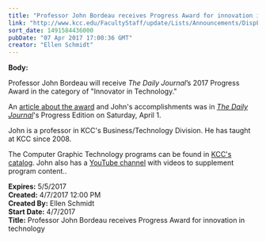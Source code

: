 ```yaml
---
title: "Professor John Bordeau receives Progress Award for innovation in technology  "
link: "http://www.kcc.edu/FacultyStaff/update/Lists/Announcements/DispForm.aspx?ID=2413"
sort_date: 1491584436000
pubDate: "07 Apr 2017 17:00:36 GMT"
creator: "Ellen Schmidt"
---
```


<div><b>Body:</b> <div class="ExternalClass09565D1805384403BCFEAA84C50C0FFE"><p>​Professor John Bordeau will receive <em>The Daily Journal</em>’s 2017 Progress Award in the category of &quot;Innovator in Technology.&quot;</p>
<p>An <a href="/FacultyStaff/update/Documents/JBordeau-Innovator-article2017.pdf">article about the award</a> and John's accomplishments was in <a href="http://www.daily-journal.com/"><em>The Daily Journal</em></a>'s Progress Edition on Saturday, April 1.</p>
<p>John is a professor in KCC's Business/Technology Division. He has taught at KCC since 2008.</p>
<p>The Computer Graphic Technology programs can be found in <a href="http://kcc.smartcatalogiq.com/en/2017-2018/Academic-Catalog">KCC's catalog</a>. John also has a <a href="https://www.youtube.com/johnbordeauprofessor">YouTube channel</a> with videos to supplement program content.. </p></div></div>
<div><b>Expires:</b> 5/5/2017</div>
<div><b>Created:</b> 4/7/2017 12:00 PM</div>
<div><b>Created By:</b> Ellen Schmidt</div>
<div><b>Start Date:</b> 4/7/2017</div>
<div><b>Title:</b> Professor John Bordeau receives Progress Award for innovation in technology  </div>
